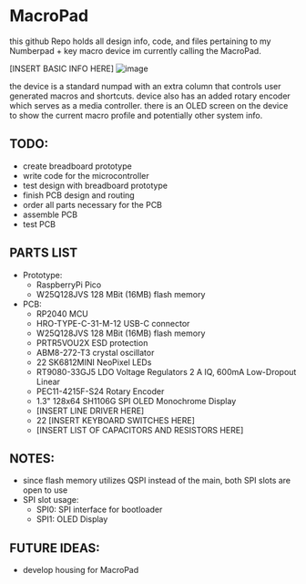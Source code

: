 # MacroPad

this github Repo holds all design info, code, and files pertaining to my Numberpad + key macro device im currently calling the MacroPad. 

[INSERT BASIC INFO HERE]
![image](https://github.com/user-attachments/assets/0c653a97-d454-48dd-b54b-8fcd71780e4e)

the device is a standard numpad with an extra column that controls user generated macros and shortcuts. device also has an added rotary encoder which serves as a media controller. there is an OLED screen on the device to show the current macro profile and potentially other system info.


## TODO:
- create breadboard prototype
- write code for the microcontroller
- test design with breadboard prototype
- finish PCB design and routing
- order all parts necessary for the PCB
- assemble PCB
- test PCB

## PARTS LIST
- Prototype:
  * RaspberryPi Pico
  * W25Q128JVS 128 MBit (16MB) flash memory
- PCB:
  * RP2040 MCU
  * HRO-TYPE-C-31-M-12 USB-C connector
  * W25Q128JVS 128 MBit (16MB) flash memory
  * PRTR5VOU2X ESD protection
  * ABM8-272-T3 crystal oscillator
  * 22 SK6812MINI NeoPixel LEDs
  * RT9080-33GJ5 LDO Voltage Regulators 2 A IQ, 600mA Low-Dropout Linear
  * PEC11-4215F-S24 Rotary Encoder
  * 1.3" 128x64 SH1106G SPI OLED Monochrome Display
  * [INSERT LINE DRIVER HERE]
  * 22 [INSERT KEYBOARD SWITCHES HERE]
  * [INSERT LIST OF CAPACITORS AND RESISTORS HERE]

## NOTES:
- since flash memory utilizes QSPI instead of the main, both SPI slots are open to use
- SPI slot usage:
    * SPI0: SPI interface for bootloader
    * SPI1: OLED Display

## FUTURE IDEAS:
- develop housing for MacroPad
